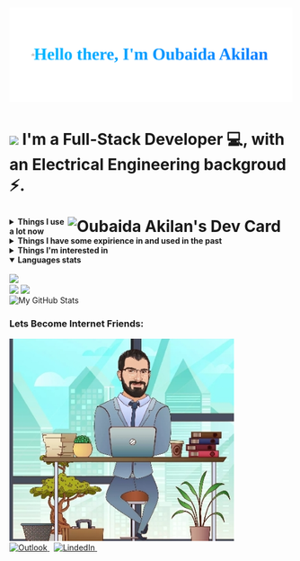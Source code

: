 <h1 align="center" > 

 <img src="https://github.com/OubaidaAkilan/OubaidaAkilan/blob/main/hellothere.svg" width="600px">

</h1>

<div>
<h1> 

<p align="left"> 
 

<img  src="https://raw.githubusercontent.com/MartinHeinz/MartinHeinz/master/wave.gif" width="55px"> I'm a Full-Stack Developer 💻, with an Electrical Engineering backgroud ⚡.  
</p>  
 
 
 
<a href="https://app.daily.dev/OubaidaAkilan">
 <img align="right" src="https://api.daily.dev/devcards/3082bfff60404670aeeff21c71279859.png?r=lan" width="400" alt="Oubaida Akilan's Dev Card"/>
 </a>


</h1>

<details>
  <summary><b>Things I use a lot now</b></summary>
  <br/>
<picture>
  <!-- JavaScript -->
  <source media="(prefers-color-scheme: dark)" srcset="https://img.shields.io/badge/JavaScript-2e3440.svg?&logo=javascript&logoColor=f7df1e">
  <source media="(prefers-color-scheme: light)" srcset="https://img.shields.io/badge/JavaScript-eceff4.svg?&logo=javascript&logoColor=f7df1e">
  <img class="icon" alt="JavaScript" src="https://img.shields.io/badge/JavaScript-2e3440.svg?&logo=javascript&logoColor=f7df1e">
</picture>

 <picture>
  <!-- Node.js Icon -->
  <source media="(prefers-color-scheme: dark)" srcset="https://img.shields.io/badge/Node.js-2e3440.svg?&logo=node.js&logoColor=339933">
  <source media="(prefers-color-scheme: light)" srcset="https://img.shields.io/badge/Node.js-eceff4.svg?&logo=node.js&logoColor=339933">
  <img alt="Node.js" src="https://img.shields.io/badge/Node.js-2e3440.svg?&logo=node.js&logoColor=339933">
</picture>

<picture>
  <!-- Express Icon -->
  <source media="(prefers-color-scheme: dark)" srcset="https://img.shields.io/badge/Express-2e3440.svg?&logo=express&logoColor=FFFFFF">
  <source media="(prefers-color-scheme: light)" srcset="https://img.shields.io/badge/Express-eceff4.svg?&logo=express&logoColor=FFFFFF">
  <img alt="Express" src="https://img.shields.io/badge/Express-2e3440.svg?&logo=express&logoColor=FFFFFF">
</picture>

<picture>
  <!-- MongoDB Icon -->
  <source media="(prefers-color-scheme: dark)" srcset="https://img.shields.io/badge/MongoDB-2e3440.svg?&logo=mongodb&logoColor=47A248">
  <source media="(prefers-color-scheme: light)" srcset="https://img.shields.io/badge/MongoDB-eceff4.svg?&logo=mongodb&logoColor=47A248">
  <img alt="MongoDB" src="https://img.shields.io/badge/MongoDB-2e3440.svg?&logo=mongodb&logoColor=47A248">
</picture>


 <picture>
  <!-- Mongoose Icon -->
  <source media="(prefers-color-scheme: dark)" srcset="https://img.shields.io/badge/Mongoose-2e3440.svg?&logo=mongoose&logoColor=880000">
  <source media="(prefers-color-scheme: light)" srcset="https://img.shields.io/badge/Mongoose-eceff4.svg?&logo=mongoose&logoColor=880000">
  <img alt="Mongoose" src="https://img.shields.io/badge/Mongoose-2e3440.svg?&logo=mongoose&logoColor=880000">
</picture>

<picture>
  <!-- Axios Icon -->
  <source media="(prefers-color-scheme: dark)" srcset="https://img.shields.io/badge/Axios-2e3440.svg?&logo=axios&logoColor=61DAFB">
  <source media="(prefers-color-scheme: light)" srcset="https://img.shields.io/badge/Axios-eceff4.svg?&logo=axios&logoColor=61DAFB">
  <img alt="Axios" src="https://img.shields.io/badge/Axios-2e3440.svg?&logo=axios&logoColor=61DAFB">
</picture>
 
  <br>
 
 <picture>
  <!-- HTML -->
  <source media="(prefers-color-scheme: dark)" srcset="https://img.shields.io/badge/HTML-2e3440.svg?&logo=html5&logoColor=e34c26">
  <source media="(prefers-color-scheme: light)" srcset="https://img.shields.io/badge/HTML-eceff4.svg?&logo=html5&logoColor=e34c26">
  <img class="icon" alt="HTML" src="https://img.shields.io/badge/HTML-2e3440.svg?&logo=html5&logoColor=e34c26">
</picture>

<picture>
  <!-- CSS -->
  <source media="(prefers-color-scheme: dark)" srcset="https://img.shields.io/badge/CSS-2e3440.svg?&logo=css3&logoColor=1572b6">
  <source media="(prefers-color-scheme: light)" srcset="https://img.shields.io/badge/CSS-eceff4.svg?&logo=css3&logoColor=1572b6">
  <img class="icon" alt="CSS" src="https://img.shields.io/badge/CSS-2e3440.svg?&logo=css3&logoColor=1572b6">
</picture>
 <picture>
  <!-- React Bootstrap Icon -->
  <source media="(prefers-color-scheme: dark)" srcset="https://img.shields.io/badge/React%20Bootstrap-2e3440.svg?&logo=bootstrap&logoColor=61DAFB">
  <source media="(prefers-color-scheme: light)" srcset="https://img.shields.io/badge/React%20Bootstrap-eceff4.svg?&logo=bootstrap&logoColor=61DAFB">
  <img alt="React Bootstrap" src="https://img.shields.io/badge/React%20Bootstrap-2e3440.svg?&logo=bootstrap&logoColor=61DAFB">
</picture>

<picture>
  <!-- Material UI Icon -->
  <source media="(prefers-color-scheme: dark)" srcset="https://img.shields.io/badge/Material%20UI-2e3440.svg?&logo=material-ui&logoColor=0081CB">
  <source media="(prefers-color-scheme: light)" srcset="https://img.shields.io/badge/Material%20UI-eceff4.svg?&logo=material-ui&logoColor=0081CB">
  <img alt="Material UI" src="https://img.shields.io/badge/Material%20UI-2e3440.svg?&logo=material-ui&logoColor=0081CB">
</picture>

<picture>
  <!-- Tailwind CSS Icon -->
  <source media="(prefers-color-scheme: dark)" srcset="https://img.shields.io/badge/Tailwind%20CSS-2e3440.svg?&logo=tailwind-css&logoColor=38B2AC">
  <source media="(prefers-color-scheme: light)" srcset="https://img.shields.io/badge/Tailwind%20CSS-eceff4.svg?&logo=tailwind-css&logoColor=38B2AC">
  <img alt="Tailwind CSS" src="https://img.shields.io/badge/Tailwind%20CSS-2e3440.svg?&logo=tailwind-css&logoColor=38B2AC">
</picture>
 
 <picture>
  <!-- Sass Icon -->
  <source media="(prefers-color-scheme: dark)" srcset="https://img.shields.io/badge/Sass-2e3440.svg?&logo=sass&logoColor=CC6699">
  <source media="(prefers-color-scheme: light)" srcset="https://img.shields.io/badge/Sass-eceff4.svg?&logo=sass&logoColor=CC6699">
  <img alt="Sass" src="https://img.shields.io/badge/Sass-2e3440.svg?&logo=sass&logoColor=CC6699">
</picture>
 <br>
<picture>
  <!-- ReactJS Icon -->
  <source media="(prefers-color-scheme: dark)" srcset="https://img.shields.io/badge/React-2e3440.svg?&logo=react&logoColor=61DAFB">
  <source media="(prefers-color-scheme: light)" srcset="https://img.shields.io/badge/React-eceff4.svg?&logo=react&logoColor=61DAFB">
  <img alt="React" src="https://img.shields.io/badge/React-2e3440.svg?&logo=react&logoColor=61DAFB">
</picture>

<picture>
  <!-- React Hooks Icon -->
  <source media="(prefers-color-scheme: dark)" srcset="https://img.shields.io/badge/React%20Hooks-2e3440.svg?&logo=react&logoColor=61DAFB">
  <source media="(prefers-color-scheme: light)" srcset="https://img.shields.io/badge/React%20Hooks-eceff4.svg?&logo=react&logoColor=61DAFB">
  <img alt="React Hooks" src="https://img.shields.io/badge/React%20Hooks-2e3440.svg?&logo=react&logoColor=61DAFB">
</picture>
 
  <picture>
   <!-- ReactQuery -->
    <source media="(prefers-color-scheme: dark)" srcset="https://img.shields.io/badge/React%20Query-2e3440.svg?&logo=reactquery&logoColor=ff4154">
    <source media="(prefers-color-scheme: light)"srcset="https://img.shields.io/badge/React%20Query-eceff4.svg?&logo=reactquery&logoColor=ff4154">
    <img alt="ReactQuery" src="https://img.shields.io/badge/React%20Query-eceff4.svg?&logo=reactquery&logoColor=ff4154">
  </picture>
 
  <picture>
   <!-- React Router -->
    <source media="(prefers-color-scheme: dark)" srcset="https://img.shields.io/badge/React%20Router-2e3440.svg?&logo=reactrouter&logoColor=white">
    <source media="(prefers-color-scheme: light)"srcset="https://img.shields.io/badge/React%20Router-eceff4.svg?&logo=reactrouter&logoColor=black">
    <img alt="ReactRouter" src="https://img.shields.io/badge/React%20Router-eceff4.svg?&logo=reactrouter&logoColor=white">
  </picture>
 
 <picture>
  <!-- Chart.js Icon -->
  <source media="(prefers-color-scheme: dark)" srcset="https://img.shields.io/badge/Chart.js-2e3440.svg?&logo=chart-dot-js&logoColor=FF6384">
  <source media="(prefers-color-scheme: light)" srcset="https://img.shields.io/badge/Chart.js-eceff4.svg?&logo=chart-dot-js&logoColor=FF6384">
  <img alt="Chart.js" src="https://img.shields.io/badge/Chart.js-2e3440.svg?&logo=chart-dot-js&logoColor=FF6384">
</picture>
 
  <br>
 
  <picture>
    <source media="(prefers-color-scheme: dark)" srcset="https://img.shields.io/badge/Git-2e3440.svg?&logo=git&logoColor=f74d27">
    <source media="(prefers-color-scheme: light)"srcset="https://img.shields.io/badge/Git-eceff4.svg?&logo=git&logoColor=f74d27">
    <img alt="Git" src="https://img.shields.io/badge/Git-eceff4.svg?&logo=git&logoColor=f74d27">
  </picture>
  <picture>
    <source media="(prefers-color-scheme: dark)" srcset="https://img.shields.io/badge/GitHub-2e3440.svg?&logo=github&logoColor=white">
    <source media="(prefers-color-scheme: light)"srcset="https://img.shields.io/badge/GitHub-eceff4.svg?&logo=github&logoColor=black">
    <img alt="GitHub" src="https://img.shields.io/badge/GitHub-eceff4.svg?&logo=github&logoColor=white">
  </picture>
  <picture>
    <source media="(prefers-color-scheme: dark)" srcset="https://img.shields.io/badge/Github%20Actions-2e3440.svg?&logo=github-actions&logoColor=2088FF">
    <source media="(prefers-color-scheme: light)"srcset="https://img.shields.io/badge/Github%20Actions-eceff4.svg?&logo=github-actions&logoColor=2088FF">
    <img alt="GithubActions" src="https://img.shields.io/badge/Github%20Actions-eceff4.svg?&logo=github-actions&logoColor=2088FF">
  </picture>
  <br>
 <picture>
  <!-- Postman Icon -->
  <source media="(prefers-color-scheme: dark)" srcset="https://img.shields.io/badge/Postman-2e3440.svg?&logo=postman&logoColor=FF6C37">
  <source media="(prefers-color-scheme: light)" srcset="https://img.shields.io/badge/Postman-eceff4.svg?&logo=postman&logoColor=FF6C37">
  <img alt="Postman" src="https://img.shields.io/badge/Postman-2e3440.svg?&logo=postman&logoColor=FF6C37">
</picture>
 
  <picture>
   <!-- VS Code -->
    <source media="(prefers-color-scheme: dark)" srcset="https://img.shields.io/badge/VS%20Code-2e3440.svg?&logo=visual-studio-code&logoColor=007ACC">
    <source media="(prefers-color-scheme: light)"srcset="https://img.shields.io/badge/VS%20Code-eceff4.svg?&logo=visual-studio-code&logoColor=007ACC">
    <img alt="VSCode" src="https://img.shields.io/badge/VS%20Code-eceff4.svg?&logo=visual-studio-code&logoColor=007ACC">
  </picture>

 
</details>


<details>
  <summary><b>Things I have some expirience in and used in the past</b></summary>
  <br/>
 <picture>
  <!-- Dart -->
  <source media="(prefers-color-scheme: dark)" srcset="https://img.shields.io/badge/Dart-2e3440.svg?&logo=dart&logoColor=0175c2">
  <source media="(prefers-color-scheme: light)" srcset="https://img.shields.io/badge/Dart-eceff4.svg?&logo=dart&logoColor=0175c2">
  <img class="icon" alt="Dart" src="https://img.shields.io/badge/Dart-2e3440.svg?&logo=dart&logoColor=0175c2">
</picture>
 <picture>
  <!-- Flutter -->
  <source media="(prefers-color-scheme: dark)" srcset="https://img.shields.io/badge/Flutter-2e3440.svg?&logo=flutter&logoColor=02569B">
  <source media="(prefers-color-scheme: light)" srcset="https://img.shields.io/badge/Flutter-eceff4.svg?&logo=flutter&logoColor=02569B">
  <img alt="Flutter" src="https://img.shields.io/badge/Flutter-2e3440.svg?&logo=flutter&logoColor=02569B">
</picture>
 <picture>
  <!-- MySQL Icon -->
  <source media="(prefers-color-scheme: dark)" srcset="https://img.shields.io/badge/MySQL-2e3440.svg?&logo=mysql&logoColor=4479A1">
  <source media="(prefers-color-scheme: light)" srcset="https://img.shields.io/badge/MySQL-eceff4.svg?&logo=mysql&logoColor=4479A1">
  <img alt="MySQL" src="https://img.shields.io/badge/MySQL-2e3440.svg?&logo=mysql&logoColor=4479A1">
</picture>
 <br/>
 <picture>
  <!-- PostgreSQL Icon -->
  <source media="(prefers-color-scheme: dark)" srcset="https://img.shields.io/badge/PostgreSQL-2e3440.svg?&logo=postgresql&logoColor=336791">
  <source media="(prefers-color-scheme: light)" srcset="https://img.shields.io/badge/PostgreSQL-eceff4.svg?&logo=postgresql&logoColor=336791">
  <img alt="PostgreSQL" src="https://img.shields.io/badge/PostgreSQL-2e3440.svg?&logo=postgresql&logoColor=336791">
</picture>
 <picture>
  <!-- Sequelize Icon -->
  <source media="(prefers-color-scheme: dark)" srcset="https://img.shields.io/badge/Sequelize-2e3440.svg?&logo=sequelize&logoColor=52B0E7">
  <source media="(prefers-color-scheme: light)" srcset="https://img.shields.io/badge/Sequelize-eceff4.svg?&logo=sequelize&logoColor=52B0E7">
  <img alt="Sequelize" src="https://img.shields.io/badge/Sequelize-2e3440.svg?&logo=sequelize&logoColor=52B0E7">
</picture>
<picture>
   <!-- Insomnia -->
    <source media="(prefers-color-scheme: dark)" srcset="https://img.shields.io/badge/Insomnia-2e3440.svg?&logo=insomnia&logoColor=5e01d4">
    <source media="(prefers-color-scheme: light)"srcset="https://img.shields.io/badge/Insomnia-eceff4.svg?&logo=insomnia&logoColor=5e01d4">
    <img alt="Insomnia" src="https://img.shields.io/badge/Insomnia-eceff4.svg?&logo=insomnia&logoColor=5e01d4">
</picture>  
   <picture>
   <!-- Firebase -->
    <source media="(prefers-color-scheme: dark)" srcset="https://img.shields.io/badge/Firebase-2e3440.svg?&logo=firebase&logoColor=FFCA28">
    <source media="(prefers-color-scheme: light)"srcset="https://img.shields.io/badge/Firebase-eceff4.svg?&logo=firebase&logoColor=FFCA28">
    <img alt="Firebase" src="https://img.shields.io/badge/Firebase-eceff4.svg?&logo=firebase&logoColor=FFCA28">
  </picture>
   </details>

 
 
 <details>
    <summary><b>Things I'm interested in</b></summary>
    <br/>
     <picture>
    <!-- Next.js Icon -->
    <source media="(prefers-color-scheme: dark)" srcset="https://img.shields.io/badge/Next.js-2e3440.svg?&logo=next.js&logoColor=white">
    <source media="(prefers-color-scheme: light)" srcset="https://img.shields.io/badge/Next.js-eceff4.svg?&logo=next.js&logoColor=white">
    <img alt="Next.js" src="https://img.shields.io/badge/Next.js-2e3440.svg?&logo=next.js&logoColor=white">
  </picture>

  <picture>
    <!-- TypeScript Icon -->
    <source media="(prefers-color-scheme: dark)" srcset="https://img.shields.io/badge/TypeScript-2e3440.svg?&logo=typescript&logoColor=3278c7">
    <source media="(prefers-color-scheme: light)" srcset="https://img.shields.io/badge/TypeScript-eceff4.svg?&logo=typescript&logoColor=3278c7">
    <img alt="TypeScript" src="https://img.shields.io/badge/TypeScript-2e3440.svg?&logo=typescript&logoColor=3278c7">
  </picture>
    <br/>
    <picture>
    <!-- Python Icon -->
    <source media="(prefers-color-scheme: dark)" srcset="https://img.shields.io/badge/Python-2e3440.svg?&logo=python&logoColor=3776AB">
    <source media="(prefers-color-scheme: light)" srcset="https://img.shields.io/badge/Python-eceff4.svg?&logo=python&logoColor=3776AB">
    <img alt="Python" src="https://img.shields.io/badge/Python-2e3440.svg?&logo=python&logoColor=3776AB">
  </picture>

  <picture>
    <!-- Django Icon -->
    <source media="(prefers-color-scheme: dark)" srcset="https://img.shields.io/badge/Django-2e3440.svg?&logo=django&logoColor=092E20">
    <source media="(prefers-color-scheme: light)" srcset="https://img.shields.io/badge/Django-eceff4.svg?&logo=django&logoColor=092E20">
    <img alt="Django" src="https://img.shields.io/badge/Django-2e3440.svg?&logo=django&logoColor=092E20">
  </picture>
  <picture>
   <!-- Flask Icon -->
    <source media="(prefers-color-scheme: dark)" srcset="https://img.shields.io/badge/Flask-000000.svg?&logo=flask&logoColor=white">
    <source media="(prefers-color-scheme: light)" srcset="https://img.shields.io/badge/Flask-000000.svg?&logo=flask&logoColor=black">
    <img alt="Flask" src="https://img.shields.io/badge/Flask-000000.svg?&logo=flask&logoColor=black">
  </picture>
    <br/>
  <picture>
    <!-- Docker Icon -->
    <source media="(prefers-color-scheme: dark)" srcset="https://img.shields.io/badge/Docker-2e3440.svg?&logo=docker&logoColor=2496ED">
    <source media="(prefers-color-scheme: light)" srcset="https://img.shields.io/badge/Docker-eceff4.svg?&logo=docker&logoColor=2496ED">
    <img alt="Docker" src="https://img.shields.io/badge/Docker-2e3440.svg?&logo=docker&logoColor=2496ED">
  </picture>
 </details>
  
<details open>
  <summary><b>Languages stats</b></summary>
 <br/>
    <img src="http://github-readme-streak-stats.herokuapp.com?user=oubaidaakilan&theme=dark&hide_border=false&exclude_days=Fri&card_width=505)](https://git.io/streak-stats" width="400px">
 <br/>
<!--    <img src="https://github-readme-stats.vercel.app/api/top-langs/?username=oubaidaakilan&theme=dark&layout=compact" width="400px"> -->
<img src="https://github-readme-stats.vercel.app/api/top-langs/?username=oubaidaakilan&theme=dark&layout=compact&card_width=400)](https://github.com/oubaidaakilan">
<img src="https://github-readme-stats.vercel.app/api?username=oubaidaakilan&show_icons=true&theme=dark&card_width=200)](https://github.com/oubaidaakilan" >
   <br/>

   <picture>
  <source media="(prefers-color-scheme: dark)" srcset="https://github-profile-summary-cards.vercel.app/api/cards/profile-details?username=oubaidaakilan&theme=nord_dark">
  <source media="(prefers-color-scheme: light)"srcset="https://github-profile-summary-cards.vercel.app/api/cards/profile-details?username=oubaidaakilan&theme=nord_bright">
  <img alt="My GitHub Stats" src="https://github-profile-summary-cards.vercel.app/api/cards/profile-details?username=oubaidaakilan&theme=nord_dark">
</picture>
 </details>

 </div>




<h3 >  Lets Become Internet Friends:</h3>
<img  src="https://github.com/OubaidaAkilan/OubaidaAkilan/blob/main/githubImg.jpeg" width="400px">
<div align="left">
  <a href="mailto:oubaida.jehad@outlook.com">
<picture>
  <source media="(prefers-color-scheme: dark)" srcset="https://img.shields.io/badge/Outlook-2e3440.svg?&style=for-the-badge&logo=microsoft-outlook&logoColor=0078D4">
  <source media="(prefers-color-scheme: light)" srcset="https://img.shields.io/badge/Outlook-eceff4.svg?&style=for-the-badge&logo=microsoft-outlook&logoColor=0078D4">
  <img alt="Outlook" src="https://img.shields.io/badge/Outlook-eceff4.svg?&style=for-the-badge&logo=microsoft-outlook&logoColor=0078D4">
</picture>
  </a>&nbsp;
  <a href="https://www.linkedin.com/in/oubaidaakilan/" target="_blank">
    <picture>
      <source media="(prefers-color-scheme: dark)" srcset="https://img.shields.io/badge/linkedin-2e3440.svg?&style=for-the-badge&logo=linkedin&logoColor=0A66C2">
      <source media="(prefers-color-scheme: light)"srcset="https://img.shields.io/badge/linkedin-eceff4.svg?&style=for-the-badge&logo=linkedin&logoColor=0A66C2">
      <img alt="LindedIn" src="https://img.shields.io/badge/linkedin-eceff4.svg?&style=for-the-badge&logo=linkedin&logoColor=0A66C2">
    </picture>
  </a>&nbsp;


</div>

